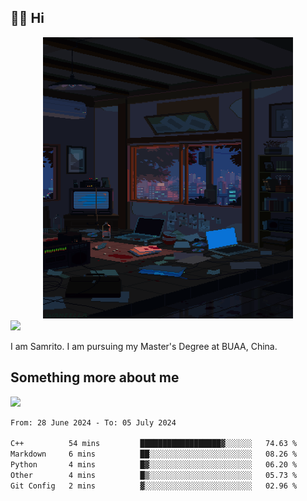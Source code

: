 ## 👋🏻 Hi

<div align="center">
<img alt="GIF" src="https://github.com/xiangsam/xiangsam/blob/271390e4ab50820a4594e3cb94b7ffaa6293de72/0_0EUAvTumWsRa2k6F.gif" width=400 height=450/>
</div>

<a href="https://github.com/xiangsam">
  <img src="https://komarev.com/ghpvc/?username=xiangsam&style=flat-square" />
</a>

I am Samrito. I am pursuing my Master's Degree at BUAA, China.


## Something more about me
<a href="https://github.com/xiangsam">
  <img src="https://github-readme-stats.vercel.app/api?username=xiangsam&show_icons=true&hide_border=true" />
</a>

<!--
<a href="https://github.com/xiangsam">
  <img src="https://github-readme-stats.vercel.app/api/top-langs/?username=xiangsam&layout=compact" />
</a>
-->

<!--START_SECTION:waka-->

```txt
From: 28 June 2024 - To: 05 July 2024

C++          54 mins         ██████████████████▓░░░░░░   74.63 %
Markdown     6 mins          ██░░░░░░░░░░░░░░░░░░░░░░░   08.26 %
Python       4 mins          █▓░░░░░░░░░░░░░░░░░░░░░░░   06.20 %
Other        4 mins          █▒░░░░░░░░░░░░░░░░░░░░░░░   05.73 %
Git Config   2 mins          ▓░░░░░░░░░░░░░░░░░░░░░░░░   02.96 %
```

<!--END_SECTION:waka-->

<!---
xiangsam/xiangsam is a ✨ special ✨ repository because its `README.md` (this file) appears on your GitHub profile.
You can click the Preview link to take a look at your changes.
--->

